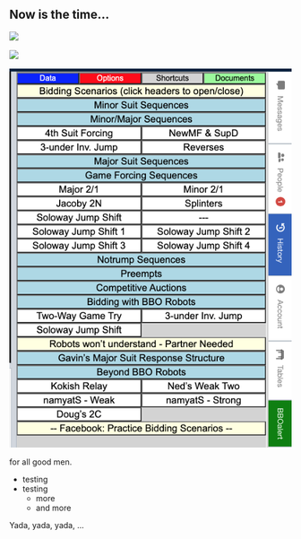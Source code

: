 ## Now is the time...


![](/Practice-Bidding-Scenarios/blob/main/images/PBS-Shortcuts.png)


![](AdavidBailey./images/PBS-Shortcuts.png)

![](/images/PBS-Shortcuts.png)


for all good men.

- testing
- testing
  - more
  - and more

Yada, yada, yada, ...
